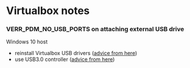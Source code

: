 # Virtualbox notes

### VERR_PDM_NO_USB_PORTS on attaching external USB drive

Windows 10 host

- reinstall Virtualbox USB drivers ([advice from here](https://forums.virtualbox.org/viewtopic.php?f=6&t=39104&start=30#p373718))
- use USB3.0 controller ([advice from here](https://www.virtualbox.org/ticket/15050))
